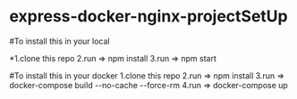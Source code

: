 # express-docker-nginx-projectSetUp
#To install this in your local

  *1.clone this repo
  2.run => npm install
  3.run => npm start
  
#To install this in your docker
  1.clone this repo
  2.run => npm install 
  3.run => docker-compose build --no-cache --force-rm
  4.run => docker-compose up
